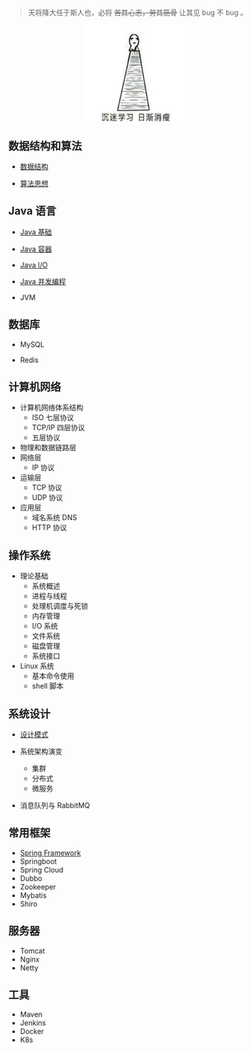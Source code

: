 >  天将降大任于斯人也，必将 ~~苦其心志，劳其筋骨~~ 让其见 bug 不 bug 。



<div align="center">
    <img src="./assets/learning.jpg" alt="沉迷学习，日渐消瘦" width="200px">
</div>


## 数据结构和算法

- [数据结构](./docs/数据结构.md)

- [算法思想](./docs/算法思想.md)



## Java 语言 

- [Java 基础](./docs/Java基础.md)

- [Java 容器](./docs/Java容器.md)

- [Java I/O](./docs/JavaIO.md)

- [Java 并发编程](./docs/Java%E5%B9%B6%E5%8F%91%E7%BC%96%E7%A8%8B.md)

- JVM

  

## 数据库

- MySQL

- Redis

  

## 计算机网络

- 计算机网络体系结构
  - ISO 七层协议
  - TCP/IP 四层协议
  - 五层协议
- 物理和数据链路层
- 网络层
  - IP 协议
- 运输层
  - TCP 协议
  - UDP 协议
- 应用层
  - 域名系统 DNS
  - HTTP 协议



## 操作系统

- 理论基础
  - 系统概述
  - 进程与线程
  - 处理机调度与死锁
  - 内存管理
  - I/O 系统
  - 文件系统
  - 磁盘管理
  - 系统接口
- Linux 系统
  - 基本命令使用
  - shell 脚本

## 系统设计

- [设计模式](./docs/设计模式.md)

- 系统架构演变
  - 集群
  - 分布式
  - 微服务

- 消息队列与 RabbitMQ

  

## 常用框架

- [Spring Framework](./docs/Spring-Framework.md)
- Springboot
- Spring Cloud
- Dubbo
- Zookeeper
- Mybatis
- Shiro



## 服务器

- Tomcat
- Nginx
- Netty 



## 工具

- Maven
- Jenkins
- Docker
- K8s



